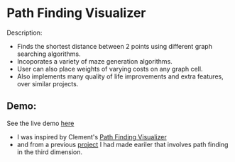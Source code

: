 # Path Finding Visualizer

Description: 

- Finds the shortest distance between 2 points using different graph searching algorithms.
- Incoporates a variety of maze generation algorithms.
- User can also place weights of varying costs on any graph cell.
- Also implements many quality of life improvements and extra features, over similar projects.

## Demo:
See the live demo [here](https://athulgeorge37.github.io/Path_Finding_Visualizer/)

- I was inspired by Clement's [Path Finding Visualizer](https://clementmihailescu.github.io/Pathfinding-Visualizer/)
- and from a previous [project](https://www.youtube.com/watch?v=Eu465Jue3ns) I had made eariler that involves path finding in the third dimension.  
